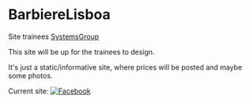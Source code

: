 # BarbiereLisboa
Site trainees [SystemsGroup](http://www.systems-group.org/)

This site will be up for the trainees to design.

It's just a static/informative site, where prices will be posted and maybe some photos.

Current site: [![Facebook](http://i.imgur.com/P3YfQoD.png)](https://www.facebook.com/BarbiereLisboa/)
